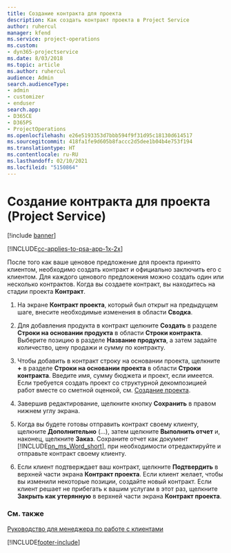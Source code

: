 ```yaml
---
title: Создание контракта для проекта
description: Как создать контракт проекта в Project Service
author: ruhercul
manager: kfend
ms.service: project-operations
ms.custom:
- dyn365-projectservice
ms.date: 8/03/2018
ms.topic: article
ms.author: ruhercul
audience: Admin
search.audienceType:
- admin
- customizer
- enduser
search.app:
- D365CE
- D365PS
- ProjectOperations
ms.openlocfilehash: e26e5193353d7bbb594f9f31d95c18130d614517
ms.sourcegitcommit: 418fa1fe9d605b8faccc2d5dee1b04b4e753f194
ms.translationtype: HT
ms.contentlocale: ru-RU
ms.lasthandoff: 02/10/2021
ms.locfileid: "5150864"
---
```

# <a name="create-a-project-contract-project-service"></a>Создание контракта для проекта (Project Service)

[!include [banner](../includes/psa-now-project-operations.md)]

[!INCLUDE[cc-applies-to-psa-app-1x-2x](../includes/cc-applies-to-psa-app-1x-2x.md)]

После того как ваше ценовое предложение для проекта принято клиентом, необходимо создать контракт и официально заключить его с клиентом. Для каждого ценового предложения можно создать один или несколько контрактов. Когда вы создаете контракт, вы находитесь на стадии проекта **Контракт**.  
  
1. На экране **Контракт проекта**, который был открыт на предыдущем шаге, внесите необходимые изменения в области **Сводка**.  
  
2. Для добавления продукта в контракт щелкните **Создать** в разделе **Строки на основании продукта** в области **Строки контракта**. Выберите позицию в разделе **Название продукта**, а затем задайте количество, цену продажи и сумму по контракту.  
  
3. Чтобы добавить в контракт строку на основании проекта, щелкните **+** в разделе **Строки на основании проекта** в области **Строки контракта**. Введите имя, сумму бюджета и проект, если имеется. Если требуется создать проект со структурной декомпозицией работ вместе со сметной оценкой, см. [Создание проекта](../psa/create-project.md).  
  
4. Завершив редактирование, щелкните кнопку **Сохранить** в правом нижнем углу экрана.  
  
5. Когда вы будете готовы отправить контракт своему клиенту, щелкните **Дополнительно** (…), затем щелкните **Выполнить отчет** и, наконец, щелкните **Заказ**. Сохраните отчет как документ [!INCLUDE[pn_ms_Word_short](../includes/pn-ms-word-short.md)], при необходимости отредактируйте и отправьте контракт своему клиенту.  
  
6. Если клиент подтверждает ваш контракт, щелкните **Подтвердить** в верхней части экрана **Контракт проекта**. Если клиент желает, чтобы вы изменили некоторые позиции, создайте новый контракт. Если клиент решает не прибегать к вашим услугам в этот раз, щелкните **Закрыть как утерянную** в верхней части экрана **Контракт проекта**.  
  
### <a name="see-also"></a>См. также  
 [Руководство для менеджера по работе с клиентами](../psa/account-manager-guide.md)


[!INCLUDE[footer-include](../includes/footer-banner.md)]